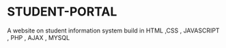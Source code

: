 # STUDENT-PORTAL
A website on student information system build in HTML ,CSS , JAVASCRIPT , PHP , AJAX , MYSQL
